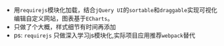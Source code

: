 * 用`requirejs`模块化加载，结合`jQuery UI`的`sortable`和`draggable`实现可视化编辑自定义网站，图表基于`ECharts`。
* 只做了个大概，样式细节有时间再添加
* ps: `requirejs` 只做深入学习js模块化,实际项目应用推荐`webpack`替代
